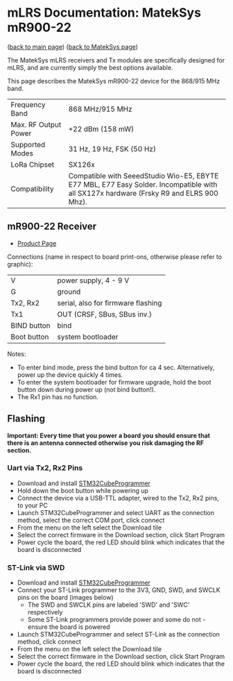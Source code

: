 # mLRS Documentation: MatekSys mR900-22 #

([back to main page](../README.md))
([back to MatekSys page](MATEKSYS.md))

The MatekSys mLRS receivers and Tx modules are specifically designed for mLRS, and are currently simply the best options available. 

This page describes the MatekSys mR900-22 device for the 868/915 MHz band.

<table>
  <tbody>
    <tr>
      <td>Frequency Band</td>
      <td>868 MHz/915 MHz</td>
    </tr>
    <tr>
      <td>Max. RF Output Power</td>
      <td>+22 dBm (158 mW)</td>
    </tr>
    <tr>
      <td>Supported Modes</td>
      <td>31 Hz, 19 Hz, FSK (50 Hz)</td>
    </tr>
    <tr>
      <td>LoRa Chipset</td>
      <td>SX126x</td>
    </tr>
    <tr>
      <td>Compatibility</td>
      <td>Compatible with SeeedStudio Wio-E5, EBYTE E77 MBL, E77 Easy Solder. Incompatible with all SX127x hardware (Frsky R9 and ELRS 900 Mhz).</td>
    </tr>
  </tbody>
</table>



## mR900-22 Receiver ##

- [Product Page](https://www.mateksys.com/?page_id=12174)

Connections (name in respect to board print-ons, otherwise please refer to graphic):

<table>
  <tbody>
    <tr>
      <td>V</td><td>power supply, 4 - 9 V</td>
    </tr><tr>
      <td>G</td><td>ground</td>
    </tr><tr>
      <td>Tx2, Rx2</td><td>serial, also for firmware flashing</td>
    </tr><tr>
      <td>Tx1</td><td>OUT (CRSF, SBus, SBus inv.)</td>
    </tr><tr>
      <td>BIND button</td><td>bind</td>
    </tr><tr>
      <td>Boot button</td><td>system bootloader</td>
    </tr>
  </tbody>
</table>


Notes:
- To enter bind mode, press the bind button for ca 4 sec. Alternatively, power up the device quickly 4 times.</td>
- To enter the system bootloader for firmware upgrade, hold the boot button down during power up (not bind button!).
- The Rx1 pin has no function.


## Flashing ##

**Important: Every time that you power a board you should ensure that there is an antenna connected otherwise you risk damaging the RF section.**

### Uart via Tx2, Rx2 Pins ###

- Download and install [STM32CubeProgrammer](https://www.st.com/en/development-tools/stm32cubeprog.html)
- Hold down the boot button while powering up
- Connect the device via a USB-TTL adapter, wired to the Tx2, Rx2 pins, to your PC
- Launch STM32CubeProgrammer and select UART as the connection method, select the correct COM port, click connect
- From the menu on the left select the Download tile
- Select the correct firmware in the Download section, click Start Program
- Power cycle the board, the red LED should blink which indicates that the board is disconnected


### ST-Link via SWD ###

- Download and install [STM32CubeProgrammer](https://www.st.com/en/development-tools/stm32cubeprog.html)
- Connect your ST-Link programmer to the 3V3, GND, SWD, and SWCLK pins on the board (images below)
    - The SWD and SWCLK pins are labeled 'SWD' and 'SWC' respectively
    - Some ST-Link programmers provide power and some do not - ensure the board is powered
- Launch STM32CubeProgrammer and select ST-Link as the connection method, click connect
- From the menu on the left select the Download tile
- Select the correct firmware in the Download section, click Start Program
- Power cycle the board, the red LED should blink which indicates that the board is disconnected


